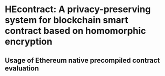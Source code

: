# HEcontract: A privacy-preserving system for blockchain smart contract based on homomorphic encryption

## Usage of Ethereum native precompiled contract evaluation


